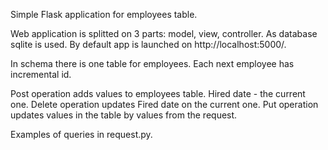 Simple Flask application for employees table.

Web application is splitted on 3 parts: model, view, controller. As database sqlite is used. By default app is launched
on http://localhost:5000/.

In schema there is one table for employees. Each next employee has incremental id.

Post operation adds values to employees table. Hired date - the current one.
Delete operation updates Fired date on the current one.
Put operation updates values in the table by values from the request.

Examples of queries in request.py.